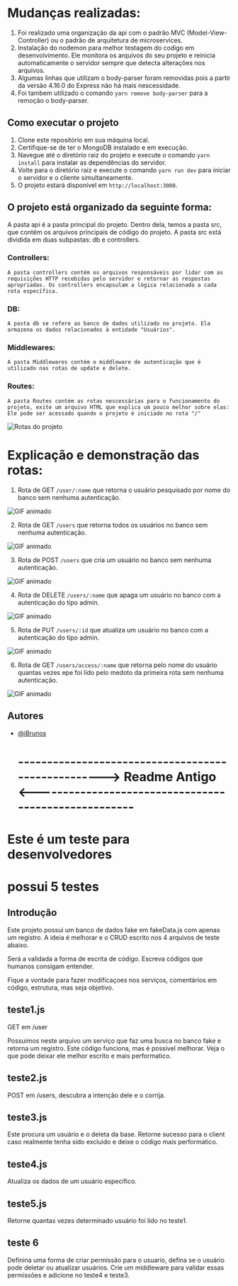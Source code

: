 # Mudanças realizadas:
1. Foi realizado uma organização da api com o padrão MVC (Model-View-Controller) ou o padrão de arquitetura de microservices.
2. Instalação do nodemon para melhor testagem do codigo em desenvolvimento. Ele monitora os arquivos do seu projeto e reinicia automaticamente o servidor sempre que detecta alterações nos arquivos.
3. Algumas linhas que utilizam o body-parser foram removidas pois a partir da versão 4.16.0 do Express não há mais nescessidade.
4. Foi tambem utilizado o comando `yarn remove body-parser` para a remoção o body-parser.

## Como executar o projeto

1. Clone este repositório em sua máquina local.
2. Certifique-se de ter o MongoDB instalado e em execução.
3. Navegue até o diretório raiz do projeto e execute o comando `yarn install` para instalar as dependências do servidor.
5. Volte para o diretório raiz e execute o comando `yarn run dev` para iniciar o servidor e o cliente simultaneamente.
6. O projeto estará disponível em `http://localhost:3000`.

## O projeto está organizado da seguinte forma:

A pasta api é a pasta principal do projeto.
    Dentro dela, temos a pasta src, que contém os arquivos principais de código do projeto.
    A pasta src está dividida em duas subpastas: db e controllers.
### Controllers:
    A pasta controllers contém os arquivos responsáveis por lidar com as requisições HTTP recebidas pelo servidor e retornar as respostas apropriadas. Os controllers encapsulam a lógica relacionada a cada rota específica. 
### DB:
    A pasta db se refere ao banco de dados utilizado no projeto. Ela armazena os dados relacionados à entidade "Usuários".
### Middlewares:
    A pasta Middlewares contém o middleware de autenticação que é utilizado nas rotas de update e delete.
### Routes:
    A pasta Routes contém as rotas nescessárias para o funcionamento do projeto, exite um arquivo HTML que explica um pouco melhor sobre elas: 
    Ele pode ser acessado quando o projeto é iniciado no rota "/"
![Rotas do projeto](./readme/homeExplicativa.png)

# Explicação e demonstração das rotas:
1. Rota de GET `/user/:name` que retorna o usuário pesquisado por nome do banco sem nenhuma autenticação.
<img src="./readme/getUsersName.gif" alt="GIF animado">

2. Rota de GET `/users` que retorna todos os usuários no banco sem nenhuma autenticação.

<img src="./readme/getUsers.gif" alt="GIF animado">

3. Rota de POST `/users` que cria um usuário no banco sem nenhuma autenticação.

<img src="./readme/postUsers.gif" alt="GIF animado">

4. Rota de DELETE `/users/:name` que apaga um usuário no banco com a autenticação do tipo admin.

<img src="./readme/deleteUsers.gif" alt="GIF animado">

5. Rota de PUT `/users/:id` que atualiza um usuário no banco com a autenticação do tipo admin.

<img src="./readme/putUsers.gif" alt="GIF animado">

6. Rota de GET `/users/access/:name` que retorna pelo nome do usuário quantas vezes epe foi lido pelo medoto da primeira rota sem nenhuma autenticação.

<img src="./readme/getUsersAccessName.gif" alt="GIF animado">

## Autores

- [@iBrunos](https://www.github.com/iBrunos)
   # ---------------------------------------------------> Readme Antigo <-----------------------------------------------------
# Este é um teste para desenvolvedores

# possui 5 testes

## Introdução

Este projeto possui um banco de dados fake em fakeData.js com apenas um registro.
A ideia é melhorar e o CRUD escrito nos 4 arquivos de teste abaixo.

Será a validada a forma de escrita de código.
Escreva códigos que humanos consigam entender.

Fique a vontade para fazer modificaçoes nos serviços, comentários em código, estrutura, mas seja objetivo.

## teste1.js

GET em /user 

Possuimos neste arquivo um serviço que faz uma busca no banco fake e retorna um registro.
Este código funciona, mas é possivel melhorar.
Veja o que pode deixar ele melhor escrito e mais performatico.

## teste2.js

POST em /users, descubra a intenção dele e o corrija.

## teste3.js

Este procura um usuário e o deleta da base.
Retorne sucesso para o client caso realmente tenha sido excluido e deixe o código mais performatico.

## teste4.js

Atualiza os dados de um usuário especifico.

## teste5.js

Retorne quantas vezes determinado usuário foi lido no teste1.

## teste 6

Definina uma forma de criar permissão para o usuario, defina se o usuário pode deletar ou atualizar usuários. Crie um middleware para validar essas permissões e adicione no teste4 e teste3.

